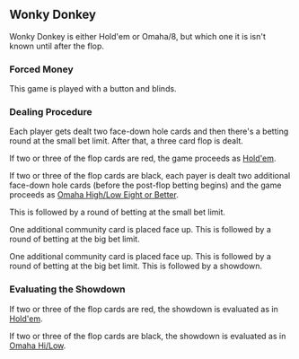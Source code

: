 Wonky Donkey
------------

Wonky Donkey is either Hold'em or Omaha/8, but which one it is isn't known
until after the flop. 

### Forced Money

This game is played with a button and blinds.

### Dealing Procedure

Each player gets dealt two face-down hole cards and then there's a betting
round at the small bet limit. After that, a three card flop is dealt.

If two or three of the flop cards are red, the game proceeds as [Hold'em](texas-holdem.md).

If two or three of the flop cards are black, each payer is dealt two additional
face-down hole cards (before the post-flop betting begins) and the game
proceeds as [Omaha High/Low Eight or Better](omaha-high-low-eight-or-better.md).

This is followed by a round of betting at the small bet limit.

One additional community card is placed face up. This is followed by a round of
betting at the big bet limit.

One additional community card is placed face up. This is followed by a round of
betting at the big bet limit. This is followed by a showdown.

### Evaluating the Showdown

If two or three of the flop cards are red, the showdown is evaluated as in
[Hold'em](texas-holdem.md).

If two or three of the flop cards are black, the showdown is evaluated as in
[Omaha Hi/Low](omaha-high-low-eight-or-better.md).
